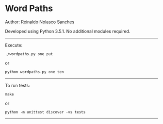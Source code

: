 # Word Paths

Author: Reinaldo Nolasco Sanches

Developed using Python 3.5.1. No additional modules required.

---

Execute:

    ./wordpaths.py one put

or

    python wordpaths.py one ten

---

To run tests:

    make

or

    python -m unittest discover -vs tests

---
